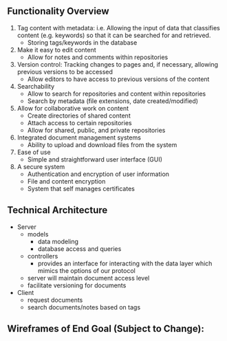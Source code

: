 
## Functionality Overview
1.  Tag content with metadata: i.e. Allowing the input of data that classifies content (e.g. keywords) so that it can be searched for and retrieved.
    * Storing tags/keywords in the database
2. Make it easy to edit content
    * Allow for notes and comments within repositories
3. Version control: Tracking changes to pages and, if necessary, allowing previous versions to be accessed
    * Allow editors to have access to previous versions of the content
4. Searchability
    * Allow to search for repositories and content within repositories
    * Search by metadata (file extensions, date created/modified)
5. Allow for collaborative work on content
    * Create directories of shared content
    * Attach access to certain repositories
    * Allow for shared, public, and private repositories
6. Integrated document management systems
    * Ability to upload and download files from the system
7. Ease of use
    * Simple and straightforward user interface (GUI) 
8. A secure system
    * Authentication and encryption of user information
    * File and content encryption 
    * System that self manages certificates
    
## Technical Architecture

* Server 
    * models
        * data modeling
        * database access and queries
    * controllers
        * provides an interface for interacting with the data layer which mimics the options of our protocol
    * server will maintain document access level
    *  facilitate versioning for documents
* Client
    * request documents
    * search documents/notes based on tags

## Wireframes of End Goal (Subject to Change):




